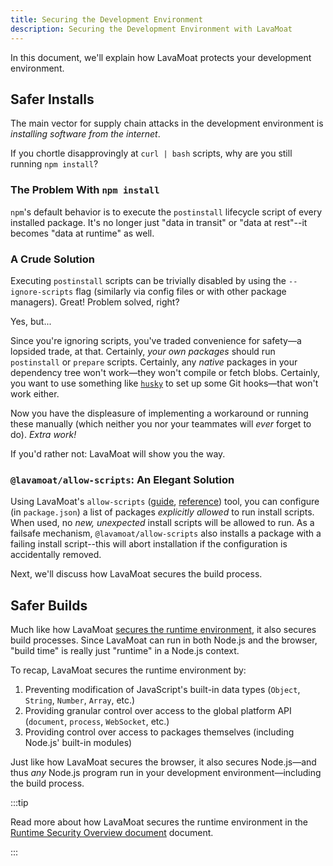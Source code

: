 ```yaml
---
title: Securing the Development Environment
description: Securing the Development Environment with LavaMoat
---
```


In this document, we'll explain how LavaMoat protects your development
environment.

## Safer Installs

The main vector for supply chain attacks in the development environment is
_installing software from the internet_.

If you chortle disapprovingly at `curl | bash` scripts, why are you still
running `npm install`?

### The Problem With `npm install`

`npm`'s default behavior is to execute the `postinstall` lifecycle script of
every installed package. It's no longer just "data in transit" or "data at
rest"--it becomes "data at runtime" as well.

### A Crude Solution

Executing `postinstall` scripts can be trivially disabled by using the
`--ignore-scripts` flag (similarly via config files or with other package
managers). Great! Problem solved, right?

Yes, but...

Since you're ignoring scripts, you've traded convenience for safety—a lopsided
trade, at that. Certainly, _your own packages_ should run `postinstall` or
`prepare` scripts. Certainly, any _native_ packages in your dependency tree
won't work—they won't compile or fetch blobs. Certainly, you want to use
something like [`husky`](https://npm.im/husky) to set up some Git hooks—that
won't work either.

Now you have the displeasure of implementing a workaround or running these
manually (which neither you nor your teammates will _ever_ forget to do). _Extra
work!_

If you'd rather not: LavaMoat will show you the way.

### `@lavamoat/allow-scripts`: An Elegant Solution

Using LavaMoat's `allow-scripts` ([guide][allow-scripts-guide],
[reference][allow-scripts-reference]) tool, you can configure (in
`package.json`) a list of packages _explicitly allowed_ to run install scripts.
When used, no _new, unexpected_ install scripts will be allowed to run. As a
failsafe mechanism, `@lavamoat/allow-scripts` also installs a package with a
failing install script--this will abort installation if the configuration is
accidentally removed.

Next, we'll discuss how LavaMoat secures the build process.

## Safer Builds

Much like how LavaMoat [secures the runtime environment][runtime-environment],
it also secures build processes. Since LavaMoat can run in both Node.js and the
browser, "build time" is really just "runtime" in a Node.js context.

To recap, LavaMoat secures the runtime environment by:

1. Preventing modification of JavaScript's built-in data types (`Object`,
   `String`, `Number`, `Array`, etc.)
2. Providing granular control over access to the global platform API
   (`document`, `process`, `WebSocket`, etc.)
3. Providing control over access to packages themselves (including Node.js'
   built-in modules)

Just like how LavaMoat secures the browser, it also secures Node.js—and thus
_any_ Node.js program run in your development environment—including the build
process.

:::tip

Read more about how LavaMoat secures the runtime environment in the [Runtime
Security Overview document][runtime-environment] document.

:::

[runtime-environment]: /about/runtime-environment
[allow-scripts-guide]: /guide/allow-scripts
[allow-scripts-reference]: /reference/allow-scripts
